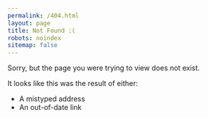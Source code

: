 ```yaml
---
permalink: /404.html
layout: page
title: Not Found :(
robots: noindex
sitemap: false
---
```


Sorry, but the page you were trying to view does not exist.

It looks like this was the result of either:

* A mistyped address
* An out-of-date link
